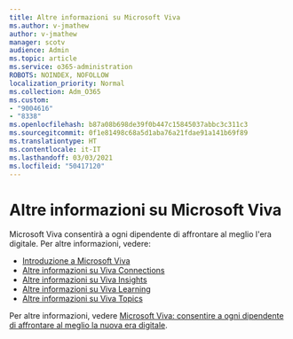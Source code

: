 ```yaml
---
title: Altre informazioni su Microsoft Viva
ms.author: v-jmathew
author: v-jmathew
manager: scotv
audience: Admin
ms.topic: article
ms.service: o365-administration
ROBOTS: NOINDEX, NOFOLLOW
localization_priority: Normal
ms.collection: Adm_O365
ms.custom:
- "9004616"
- "8338"
ms.openlocfilehash: b87a08b698de39f0b447c15845037abbc3c311c3
ms.sourcegitcommit: 0f1e81498c68a5d1aba76a21fdae91a141b69f89
ms.translationtype: HT
ms.contentlocale: it-IT
ms.lasthandoff: 03/03/2021
ms.locfileid: "50417120"
---
```

# <a name="learn-about-microsoft-viva"></a>Altre informazioni su Microsoft Viva

Microsoft Viva consentirà a ogni dipendente di affrontare al meglio l'era digitale. Per altre informazioni, vedere:

- [Introduzione a Microsoft Viva](https://www.microsoft.com/microsoft-viva/overview)
- [Altre informazioni su Viva Connections](https://aka.ms/VivaConnectionsBlog/)
- [Altre informazioni su Viva Insights](https://aka.ms/VivaInsightsBlog)
- [Altre informazioni su Viva Learning](https://aka.ms/VivaLearningBlog)
- [Altre informazioni su Viva Topics](https://aka.ms/viva/topics/blog)

Per altre informazioni, vedere [Microsoft Viva: consentire a ogni dipendente di affrontare al meglio la nuova era digitale](https://www.microsoft.com/microsoft-365/blog/2021/02/04/microsoft-viva-empowering-every-employee-for-the-new-digital-age/).
